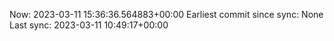 Now: 2023-03-11 15:36:36.564883+00:00 Earliest commit since sync: None Last sync: 2023-03-11 10:49:17+00:00
